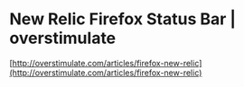 <!--
id: 86997076
link: http://tumblr.atmos.org/post/86997076/new-relic-firefox-status-bar-overstimulate
slug: new-relic-firefox-status-bar-overstimulate
date: Mon Mar 16 2009 11:13:26 GMT-0700 (PDT)
publish: 2009-03-016
tags: 
title: New Relic Firefox Status Bar
 | overstimulate
-->


New Relic Firefox Status Bar
 | overstimulate
==============================================

[http://overstimulate.com/articles/firefox-new-relic](http://overstimulate.com/articles/firefox-new-relic)

